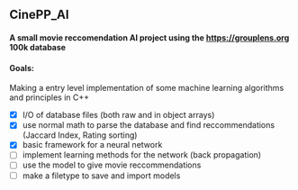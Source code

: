 ## CinePP_AI

#### A small movie reccomendation AI project using the https://grouplens.org 100k database  



#### Goals:
Making a entry level implementation of some machine learning algorithms and principles in C++

- [X] I/O of database files (both raw and in object arrays)
- [X] use normal math to parse the database and find reccommendations (Jaccard Index, Rating sorting)
- [X] basic framework for a neural network
- [ ] implement learning methods for the network (back propagation)
- [ ] use the model to give movie reccommendations
- [ ] make a filetype to save and import models